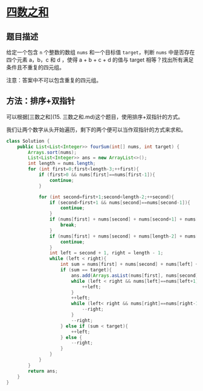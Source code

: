 # [四数之和](https://leetcode-cn.com/problems/4sum/)

## 题目描述

给定一个包含 `n` 个整数的数组 `nums` 和一个目标值 `target`，判断 `nums` 中是否存在四个元素 a，b，c 和 d ，使得 a + b + c + d 的值与 target 相等？找出所有满足条件且不重复的四元组。

注意：答案中不可以包含重复的四元组。

## 方法：排序+双指针

可以根据[三数之和](15. 三数之和.md)这个题目，使用排序+双指针的方式。

我们让两个数字从头开始遍历，剩下的两个便可以当作双指针的方式来求和。

```java
class Solution {
    public List<List<Integer>> fourSum(int[] nums, int target) {
        Arrays.sort(nums);
        List<List<Integer>> ans = new ArrayList<>();
        int length = nums.length;
        for (int first=0;first<length-3;++first){
            if (first>0 && nums[first]==nums[first-1]){
                continue;
            }

            for (int second=first+1;second<length-2;++second){
                if (second>first+1 && nums[second]==nums[second-1]){
                    continue;
                }
                if (nums[first] + nums[second] + nums[second+1] + nums[second+2] > target){
                    break;
                }
                if (nums[first] + nums[second] + nums[length-2] + nums[length-1] < target){
                    continue;
                }
                int left = second + 1, right = length - 1;
                while (left < right){
                    int sum = nums[first] + nums[second] + nums[left] + nums[right];
                    if (sum == target){
                        ans.add(Arrays.asList(nums[first], nums[second], nums[left], nums[right]));
                        while (left < right && nums[left]==nums[left+1]){
                            ++left;
                        }
                        ++left;
                        while (left< right && nums[right]==nums[right-1]){
                            --right;
                        }
                        --right;
                    } else if (sum < target){
                        ++left;
                    } else {
                        --right;
                    }
                }
            }
        }
        return ans;
    }
}
```

